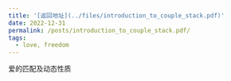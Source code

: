 ```yaml
---
title: '[返回地址](../files/introduction_to_couple_stack.pdf)'
date: 2022-12-31
permalink: /posts/introduction_to_couple_stack.pdf/
tags:
  - love, freedom
---
```


爱的匹配及动态性质
